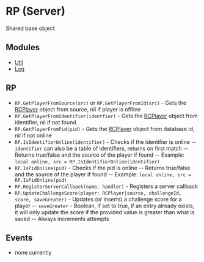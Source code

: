 # RP (Server)

Shared base object

## Modules
- [Util](rp_server?id=util)
- [Log](rp_server?id=log)

## RP

- `RP.GetPlayerFromSource(src)` or `RP.GetPlayerFromId(src)` - Gets the [RCPlayer](player) object from source, nil if player is offline
- `RP.GetPlayerFromIdentifier(identfier)` - Gets the [RCPlayer](player) object from identifier, nil if not found
- `RP.GetPlayerFromPid(pid)` - Gets the [RCPlayer](player) object from database id, nil if not online
- `RP.IsIdentifierOnline(identifier)` - Checks if the identifier is online
-- `identifier` can also be a table of identifiers, returns on first match
-- Returns true/false and the source of the player if found
-- Example: `local online, src = RP.IsIdentifierOnline(identifier)`
- `RP.IsPidOnline(pid)` - Checks if the pid is online
-- Returns true/false and the source of the player if found
-- Example: `local online, src = RP.IsPidOnline(pid)`
- `RP.RegisterServerCallback(name, handler)` - Registers a server callback
- `RP.UpdateChallengeScore(player: RCPlayer|source, challengeId, score, saveGreater)` - Updates (or inserts) a challenge score for a player
-- `saveGreater` - Boolean, if set to true, if an entry already exists, it will only update the score if the provided value is greater than what is saved
-- Always increments attempts

## Events

- none currently